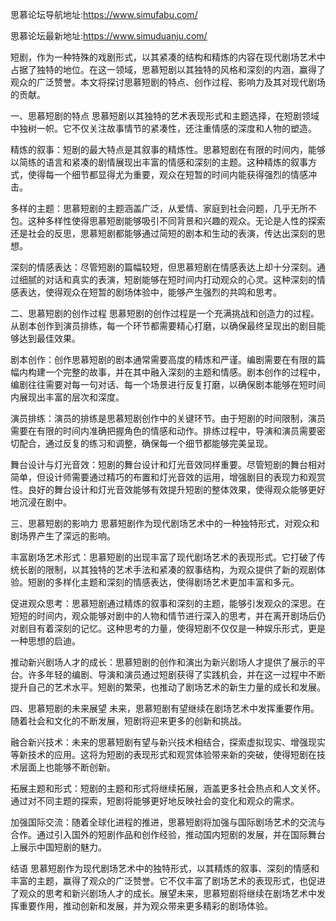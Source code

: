 
思慕论坛导航地址:https://www.simufabu.com/

思慕论坛最新地址:https://www.simuduanju.com/

短剧，作为一种特殊的戏剧形式，以其紧凑的结构和精炼的内容在现代剧场艺术中占据了独特的地位。在这一领域，思慕短剧以其独特的风格和深刻的内涵，赢得了观众的广泛赞誉。本文将探讨思慕短剧的特点、创作过程、影响力及其对现代剧场的贡献。

一、思慕短剧的特点
思慕短剧以其独特的艺术表现形式和主题选择，在短剧领域中独树一帜。它不仅关注故事情节的紧凑性，还注重情感的深度和人物的塑造。

精炼的叙事：短剧的最大特点是其叙事的精炼性。思慕短剧在有限的时间内，能够以简练的语言和紧凑的剧情展现出丰富的情感和深刻的主题。这种精炼的叙事方式，使得每一个细节都显得尤为重要，观众在短暂的时间内能获得强烈的情感冲击。

多样的主题：思慕短剧的主题涵盖广泛，从爱情、家庭到社会问题，几乎无所不包。这种多样性使得思慕短剧能够吸引不同背景和兴趣的观众。无论是人性的探索还是社会的反思，思慕短剧都能够通过简短的剧本和生动的表演，传达出深刻的思想。

深刻的情感表达：尽管短剧的篇幅较短，但思慕短剧在情感表达上却十分深刻。通过细腻的对话和真实的表演，短剧能够在短时间内打动观众的心灵。这种深刻的情感表达，使得观众在短暂的剧场体验中，能够产生强烈的共鸣和思考。

二、思慕短剧的创作过程
思慕短剧的创作过程是一个充满挑战和创造力的过程。从剧本创作到演员排练，每一个环节都需要精心打磨，以确保最终呈现出的剧目能够达到最佳效果。

剧本创作：创作思慕短剧的剧本通常需要高度的精炼和严谨。编剧需要在有限的篇幅内构建一个完整的故事，并在其中融入深刻的主题和情感。剧本创作的过程中，编剧往往需要对每一句对话、每一个场景进行反复打磨，以确保剧本能够在短时间内展现出丰富的层次和深度。

演员排练：演员的排练是思慕短剧创作中的关键环节。由于短剧的时间限制，演员需要在有限的时间内准确把握角色的情感和动作。排练过程中，导演和演员需要密切配合，通过反复的练习和调整，确保每一个细节都能够完美呈现。

舞台设计与灯光音效：短剧的舞台设计和灯光音效同样重要。尽管短剧的舞台相对简单，但设计师需要通过精巧的布置和灯光音效的运用，增强剧目的表现力和观赏性。良好的舞台设计和灯光音效能够有效提升短剧的整体效果，使得观众能够更好地沉浸在剧中。

三、思慕短剧的影响力
思慕短剧作为现代剧场艺术中的一种独特形式，对观众和剧场界产生了深远的影响。

丰富剧场艺术形式：思慕短剧的出现丰富了现代剧场艺术的表现形式。它打破了传统长剧的限制，以其独特的艺术手法和紧凑的叙事结构，为观众提供了新的观剧体验。短剧的多样化主题和深刻的情感表达，使得剧场艺术更加丰富和多元。

促进观众思考：思慕短剧通过精炼的叙事和深刻的主题，能够引发观众的深思。在短短的时间内，观众能够对剧中的人物和情节进行深入的思考，并在离开剧场后仍对剧目有着深刻的记忆。这种思考的力量，使得短剧不仅仅是一种娱乐形式，更是一种思想的启迪。

推动新兴剧场人才的成长：思慕短剧的创作和演出为新兴剧场人才提供了展示的平台。许多年轻的编剧、导演和演员通过短剧获得了实践机会，并在这一过程中不断提升自己的艺术水平。短剧的繁荣，也推动了剧场艺术的新生力量的成长和发展。

四、思慕短剧的未来展望
未来，思慕短剧有望继续在剧场艺术中发挥重要作用。随着社会和文化的不断发展，短剧将迎来更多的创新和挑战。

融合新兴技术：未来的思慕短剧有望与新兴技术相结合，探索虚拟现实、增强现实等新技术的应用。这将为短剧的表现形式和观赏体验带来新的突破，使得短剧在技术层面上也能够不断创新。

拓展主题和形式：短剧的主题和形式将继续拓展，涵盖更多社会热点和人文关怀。通过对不同主题的探索，短剧将能够更好地反映社会的变化和观众的需求。

加强国际交流：随着全球化进程的推进，思慕短剧将加强与国际剧场艺术的交流与合作。通过引入国外的短剧作品和创作经验，推动国内短剧的发展，并在国际舞台上展示中国短剧的魅力。

结语
思慕短剧作为现代剧场艺术中的独特形式，以其精炼的叙事、深刻的情感和丰富的主题，赢得了观众的广泛赞誉。它不仅丰富了剧场艺术的表现形式，也促进了观众的思考和新兴剧场人才的成长。展望未来，思慕短剧将继续在剧场艺术中发挥重要作用，推动创新和发展，并为观众带来更多精彩的剧场体验。
